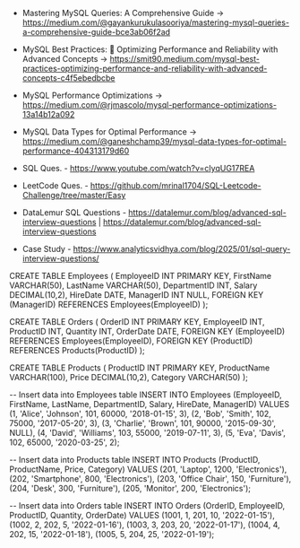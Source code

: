 - Mastering MySQL Queries: A Comprehensive Guide -> https://medium.com/@gayankurukulasooriya/mastering-mysql-queries-a-comprehensive-guide-bce3ab06f2ad

- MySQL Best Practices: 🚀 Optimizing Performance and Reliability with Advanced Concepts -> https://smit90.medium.com/mysql-best-practices-optimizing-performance-and-reliability-with-advanced-concepts-c4f5ebedbcbe

- MySQL Performance Optimizations -> https://medium.com/@rjmascolo/mysql-performance-optimizations-13a14b12a092

- MySQL Data Types for Optimal Performance -> https://medium.com/@ganeshchamp39/mysql-data-types-for-optimal-performance-404313179d60

- SQL Ques. - https://www.youtube.com/watch?v=cIyqUG17REA

- LeetCode Ques. - https://github.com/mrinal1704/SQL-Leetcode-Challenge/tree/master/Easy

- DataLemur SQL Questions - https://datalemur.com/blog/advanced-sql-interview-questions | https://datalemur.com/blog/advanced-sql-interview-questions

- Case Study - https://www.analyticsvidhya.com/blog/2025/01/sql-query-interview-questions/

CREATE TABLE Employees (
    EmployeeID INT PRIMARY KEY,
    FirstName VARCHAR(50),
    LastName VARCHAR(50),
    DepartmentID INT,
    Salary DECIMAL(10,2),
    HireDate DATE,
    ManagerID INT NULL,
    FOREIGN KEY (ManagerID) REFERENCES Employees(EmployeeID)
);

CREATE TABLE Orders (
    OrderID INT PRIMARY KEY,
    EmployeeID INT,
    ProductID INT,
    Quantity INT,
    OrderDate DATE,
    FOREIGN KEY (EmployeeID) REFERENCES Employees(EmployeeID),
    FOREIGN KEY (ProductID) REFERENCES Products(ProductID)
);

CREATE TABLE Products (
    ProductID INT PRIMARY KEY,
    ProductName VARCHAR(100),
    Price DECIMAL(10,2),
    Category VARCHAR(50)
);

-- Insert data into Employees table
INSERT INTO Employees (EmployeeID, FirstName, LastName, DepartmentID, Salary, HireDate, ManagerID) VALUES
(1, 'Alice', 'Johnson', 101, 60000, '2018-01-15', 3),
(2, 'Bob', 'Smith', 102, 75000, '2017-05-20', 3),
(3, 'Charlie', 'Brown', 101, 90000, '2015-09-30', NULL),
(4, 'David', 'Williams', 103, 55000, '2019-07-11', 3),
(5, 'Eva', 'Davis', 102, 65000, '2020-03-25', 2);

-- Insert data into Products table
INSERT INTO Products (ProductID, ProductName, Price, Category) VALUES
(201, 'Laptop', 1200, 'Electronics'),
(202, 'Smartphone', 800, 'Electronics'),
(203, 'Office Chair', 150, 'Furniture'),
(204, 'Desk', 300, 'Furniture'),
(205, 'Monitor', 200, 'Electronics');

-- Insert data into Orders table
INSERT INTO Orders (OrderID, EmployeeID, ProductID, Quantity, OrderDate) VALUES
(1001, 1, 201, 10, '2022-01-15'),
(1002, 2, 202, 5, '2022-01-16'),
(1003, 3, 203, 20, '2022-01-17'),
(1004, 4, 202, 15, '2022-01-18'),
(1005, 5, 204, 25, '2022-01-19');

